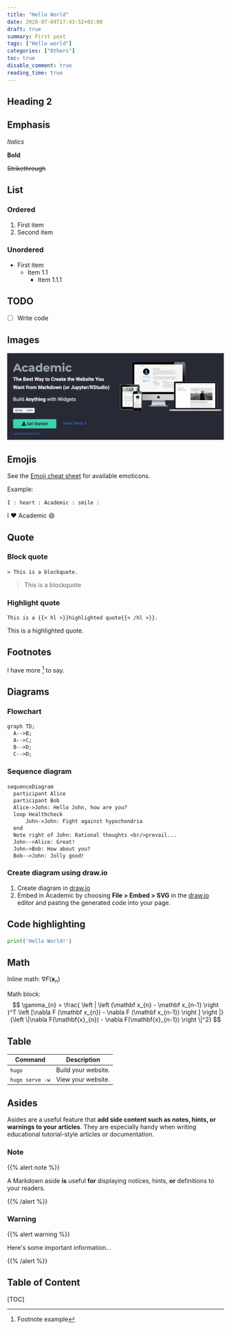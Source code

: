 ```yaml
---
title: "Hello World"
date: 2020-07-04T17:43:52+02:00
draft: true
summary: First post
tags: ["Hello world"]
categories: ["Others"]
toc: true
disable_comment: true
reading_time: true
---
```


## Heading 2



## Emphasis

*Italics*

**Bold**

~~Strikethrough~~



## List

### Ordered

1. First item
2. Second item

### Unordered

+ First item
  - Item 1.1
    * Item 1.1.1



## TODO

- [ ] Write code



## Images

<img src="https://raw.githubusercontent.com/EckoTan0804/upic-repo/master/uPic/截屏2020-07-05%2014.14.29.png" alt="截屏2020-07-05 14.14.29" style="zoom:67%;" />



## Emojis

See the [Emoji cheat sheet](http://www.webpagefx.com/tools/emoji-cheat-sheet/) for available emoticons.

Example: 

```
I : heart : Academic : smile :
```

I :heart: Academic :smile:



## Quote

### Block quote

```
> This is a blockquote.
```

> This is a blockquote

### Highlight quote

```
This is a {{< hl >}}highlighted quote{{< /hl >}}.
```

This is a <hl>highlighted quote</hl>.



## Footnotes

I have more [^1] to say. 

[^1]: Footnote example



## Diagrams

### Flowchart

```mermaid
graph TD;
  A-->B;
  A-->C;
  B-->D;
  C-->D;
```

### Sequence diagram

```mermaid
sequenceDiagram
  participant Alice
  participant Bob
  Alice->John: Hello John, how are you?
  loop Healthcheck
      John->John: Fight against hypochondria
  end
  Note right of John: Rational thoughts <br/>prevail...
  John-->Alice: Great!
  John->Bob: How about you?
  Bob-->John: Jolly good!
```

### Create diagram using draw.io

1. Create diagram in [draw.io](https://draw.io/)
2. Embed in Academic by choosing **File > Embed > SVG** in the [draw.io](https://draw.io/) editor and pasting the generated code into your page.



## Code highlighting

```python
print('Hello World!')
```



## Math

Inline math: $\nabla F(\mathbf{x}_{n})$

Math block:
$$
\gamma_{n} = \frac{ 
\left | \left (\mathbf x_{n} - \mathbf x_{n-1} \right )^T 
\left [\nabla F (\mathbf x_{n}) - \nabla F (\mathbf x_{n-1}) \right ] \right |}
{\left \|\nabla F(\mathbf{x}_{n}) - \nabla F(\mathbf{x}_{n-1}) \right \|^2}
$$


## Table

| Command         | Description         |
| --------------- | ------------------- |
| `hugo`          | Build your website. |
| `hugo serve -w` | View your website.  |



## Asides

Asides are a useful feature that **add side content such as notes, hints, or warnings to your articles**. They are especially handy when writing educational tutorial-style articles or documentation.

### Note

{{% alert note %}} 

A Markdown aside **is** useful **for** displaying notices, hints, **or** definitions to your readers. 

{{% /alert %}}

### Warning

{{% alert warning %}} 

Here's some important information... 

{{% /alert %}}



## Table of Content

[TOC]

